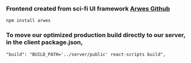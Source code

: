 ### Frontend created from sci-fi UI framework [Arwes Github](https://github.com/arwes/arwes)

 ```
 npm install arwes
 ```

### To move our optimized production build directly to our server, in the client package.json,
```
"build": "BUILD_PATH='../server/public' react-scripts build",
```
